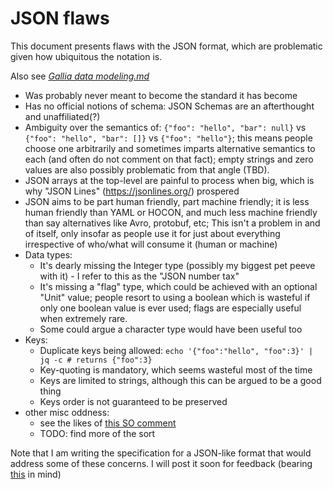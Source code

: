 # JSON flaws

This document presents flaws with the JSON format, which are problematic given how ubiquitous the notation is.

Also see [_Gallia data modeling.md_](modeling.md)

- <a name="220104142500"></a>Was probably never meant to become the standard it has become
- <a name="220104142501"></a>Has no official notions of schema: JSON Schemas are an afterthought and unaffiliated(?)
- <a name="220104142502"></a>Ambiguity over the semantics of: `{"foo": "hello", "bar": null}` vs `{"foo": "hello", "bar": []}` vs `{"foo": "hello"}`; this means people choose one arbitrarily and sometimes imparts alternative semantics to each (and often do not comment on that fact); empty strings and zero values are also possibly problematic from that angle (TBD).
- <a name="220104142503"></a>JSON arrays at the top-level are painful to process when big, which is why "JSON Lines" (https://jsonlines.org/) prospered
- <a name="220104142504"></a>JSON aims to be part human friendly, part machine friendly; it is less human friendly than YAML or HOCON, and much less machine friendly than say alternatives like Avro, protobuf, etc; This isn't a problem in and of itself, only insofar as people use it for just about everything irrespective of who/what will consume it (human or machine)
- <a name="220104142505"></a>Data types:
  - <a name="220104142510"></a>It's dearly missing the Integer type (possibly my biggest pet peeve with it) - I refer to this as the "JSON number tax"
  - <a name="220104142511"></a>It's missing a "flag" type, which could be achieved with an optional "Unit" value; people resort to using a boolean which is wasteful if only one boolean value is ever used; flags are especially useful when extremely rare.
  - <a name="220104142512"></a>Some could argue a character type would have been useful too
- <a name="220104142506"></a>Keys:
  - <a name="220104142520"></a>Duplicate keys being allowed: `echo '{"foo":"hello", "foo":3}' | jq -c # returns {"foo":3}`
  - <a name="220104142521"></a>Key-quoting is mandatory, which seems wasteful most of the time
  - <a name="220104142522"></a>Keys are limited to strings, although this can be argued to be a good thing
  - <a name="220104142523"></a>Keys order is not guaranteed to be preserved
- <a name="220104142507"></a>other misc oddness:
  - <a name=""></a>see the likes of [this SO comment](https://stackoverflow.com/questions/1580647/json-why-are-forward-slashes-escaped#comment14144177_1580682)
  - <a name=""></a>TODO: find more of the sort

<a name="221014131702"></a>
Note that I am writing the specification for a JSON-like format that would address some of these concerns.
I will post it soon for feedback (bearing [this](https://xkcd.com/927/) in mind)
<br/>
<br/>
<br/>
<br/>
<br/>
<br/>
<br/>
<br/>
<br/>
<br/>
<br/>
<br/>
<br/>
<br/>
<br/>
<br/>
<br/>
<br/>
<br/>
<br/>
<br/>
<br/>
<br/>
<br/>
<br/>
<br/>
<br/>
<br/>
<br/>
<br/>
<br/>
<br/>
<br/>
<br/>
<br/>
<br/>
<br/>
<br/>
<br/>
<br/>
<br/>
<br/>
<br/>
<br/>
<br/>
<br/>
<br/>
<br/>
